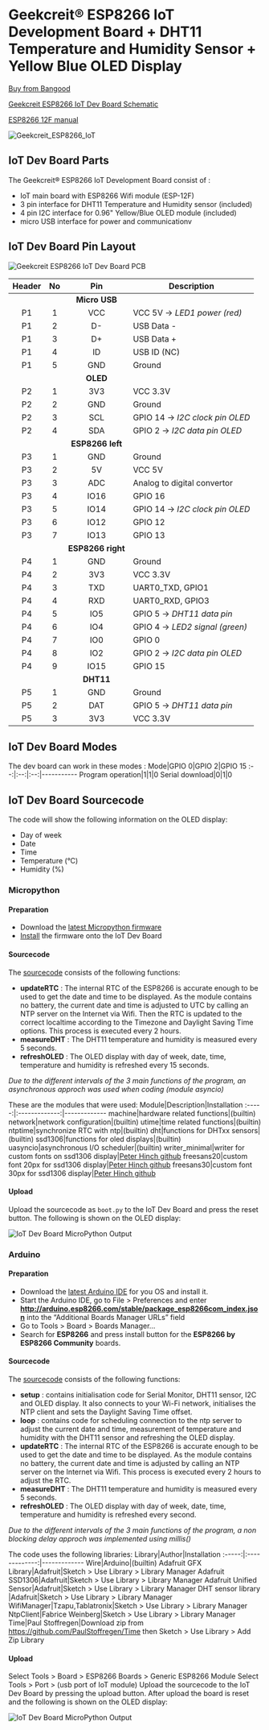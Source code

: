 # Geekcreit® ESP8266 IoT Development Board + DHT11 Temperature and Humidity Sensor + Yellow Blue OLED Display

[Buy from Bangood](https://www.banggood.com/Geekcreit-ESP8266-IoT-Development-Board-DHT11-Temperature-and-Humidity-Yellow-Blue-OLED-Display-SDK-Programming-Wifi-Module-p-1471313.html?rmmds=myorder&cur_warehouse=CN)

[Geekcreit ESP8266 IoT Dev Board Schematic](resources/geekcreit_esp8266_iot_dev_board_schematic.pdf)

[ESP8266 12F manual](resources/ESP-12F.pdf)

![Geekcreit_ESP8266_IoT](images/geekcreit_ESP8266_iot_dev_board.jpg)

## IoT Dev Board Parts
The Geekcreit® ESP8266 IoT Development Board consist of :
* IoT main board with ESP8266 Wifi module (ESP-12F)
* 3 pin interface for DHT11 Temperature and Humidity sensor (included)
* 4 pin I2C interface for 0.96" Yellow/Blue OLED module (included)
* micro USB interface for power and communicationv

## IoT Dev Board Pin Layout 
![Geekcreit ESP8266 IoT Dev Board PCB](images/geekcreit_ESP8266_iot_dev_board_pcb.jpg)

Header|No|Pin|Description
:--:|:--:|:--:|-----------
|||**Micro USB**
P1|1|VCC|VCC 5V -> *LED1 power (red)*
P1|2|D-|USB Data -
P1|3|D+|USB Data +
P1|4|ID|USB ID (NC)
P1|5|GND|Ground
|||**OLED**
|P2|1|3V3|VCC 3.3V
|P2|2|GND|Ground
|P2|3|SCL|GPIO 14 -> *I2C clock pin OLED*
|P2|4|SDA|GPIO 2 -> *I2C data pin OLED*
|||**ESP8266 left** 
P3|1|GND|Ground
P3|2|5V|VCC 5V
P3|3|ADC|Analog to digital convertor
P3|4|IO16|GPIO 16
P3|5|IO14|GPIO 14 -> *I2C clock pin OLED*
P3|6|IO12|GPIO 12
P3|7|IO13|GPIO 13
|||**ESP8266 right**
P4|1|GND|Ground
P4|2|3V3|VCC 3.3V
P4|3|TXD|UART0_TXD, GPIO1
P4|4|RXD|UART0_RXD, GPIO3
P4|5|IO5|GPIO 5 -> *DHT11 data pin*
P4|6|IO4|GPIO 4 -> *LED2 signal (green)*
P4|7|IO0|GPIO 0
P4|8|IO2|GPIO 2 -> *I2C data pin OLED*
P4|9|IO15|GPIO 15
|||**DHT11**
P5|1|GND|Ground
P5|2|DAT|GPIO 5 -> *DHT11 data pin*
P5|3|3V3|VCC 3.3V

## IoT Dev Board Modes
The dev board can work in these modes :
Mode|GPIO 0|GPIO 2|GPIO 15
:--:|:--:|:--:|-----------
Program operation|1|1|0
Serial download|0|1|0

## IoT Dev Board Sourcecode

The code will show the following information on the OLED display:
- Day of week
- Date
- Time
- Temperature (°C)
- Humidity (%)

### Micropython

#### Preparation
- Download the [latest Micropython firmware](https://micropython.org/resources/firmware/esp8266-20191220-v1.12.bin)
- [Install](http://docs.micropython.org/en/latest/esp8266/tutorial/intro.html#deploying-the-firmware) the firmware onto the IoT Dev Board 

#### Sourcecode
The [sourcecode](sourcecode/micropython/esp8266_dht11_oled.py) consists of the following functions:

- **updateRTC** : The internal RTC of the ESP8266 is accurate enough to be used to get the date and time to be displayed. As the module contains no battery, the current date and time is adjusted to UTC by calling an NTP server on the Internet via Wifi. Then the RTC is updated to the correct localtime according to the Timezone and Daylight Saving Time options. This process is executed every 2 hours. 
- **measureDHT** : The DHT11 temperature and humidity is measured every 5 seconds.
- **refreshOLED** : The OLED display with day of week, date, time, temperature and humidity is refreshed every 15 seconds.

*Due to the different intervals of the 3 main functions of the program, an asynchronous approch was used when coding (module asyncio)*


These are the modules that were used:
Module|Description|Installation
:-----:|:-------------:|-------------
machine|hardware related functions|(builtin)
network|network configuration|(builtin)
utime|time related functions|(builtin)
ntptime|synchronize RTC with ntp|(builtin)
dht|functions for DHTxx sensors|(builtin)
ssd1306|functions for oled displays|(builtin)
uasyncio|asynchronous I/O scheduler|(builtin)
writer_minimal|writer for custom fonts on ssd1306 display|[Peter Hinch github](https://github.com/peterhinch/micropython-font-to-py)
freesans20|custom font 20px for ssd1306 display|[Peter Hinch github](https://github.com/peterhinch/micropython-font-to-py)
freesans30|custom font 30px for ssd1306 display|[Peter Hinch github](https://github.com/peterhinch/micropython-font-to-py)

#### Upload

Upload the sourcecode as ```boot.py``` to the IoT Dev Board and press the reset button. The following is shown on the OLED display:

![IoT Dev Board MicroPython Output](images/geekcreit_ESP8266_iot_dev_board_micropython.jpg)

### Arduino

#### Preparation
- Download the [latest Arduino IDE](https://www.arduino.cc/en/Main/Software) for you OS and install it.
- Start the Arduino IDE, go to File > Preferences and enter **http://arduino.esp8266.com/stable/package_esp8266com_index.json** into the “Additional Boards Manager URLs” field
- Go to Tools > Board > Boards Manager…
- Search for **ESP8266** and press install button for the **ESP8266 by ESP8266 Community** boards.

#### Sourcecode

The [sourcecode](sourcecode/arduino/esp8266_dht_oled.ino) consists of the following functions:

- **setup** : contains initialisation code for Serial Monitor, DHT11 sensor, I2C and OLED display. It also connects to your Wi-Fi network, initialises the NTP client and sets the Daylight Saving Time offset.
- **loop** : contains code for scheduling connection to the ntp server to adjust the current date and time, measurement of temperature and humidity with the DHT11 sensor and refreshing the OLED display.
- **updateRTC** : The internal RTC of the ESP8266 is accurate enough to be used to get the date and time to be displayed. As the module contains no battery, the current date and time is adjusted by calling an NTP server on the Internet via Wifi. This process is executed every 2 hours to adjust the RTC.
- **measureDHT** : The DHT11 temperature and humidity is measured every 5 seconds.
- **refreshOLED** : The OLED display with day of week, date, time, temperature and humidity is refreshed every second.

*Due to the different intervals of the 3 main functions of the program, a non blocking delay approch was implemented using millis()*

The code uses the following libraries:
Library|Author|Installation
:-----:|:-------------:|-------------
Wire|Arduino|(builtin)
Adafruit GFX Library|Adafruit|Sketch > Use Library > Library Manager
Adafruit SSD1306|Adafruit|Sketch > Use Library > Library Manager
Adafruit Unified Sensor|Adafruit|Sketch > Use Library > Library Manager
DHT sensor library |Adafruit|Sketch > Use Library > Library Manager
WifiManager|Tzapu,Tablatronix|Sketch > Use Library > Library Manager
NtpClient|Fabrice Weinberg|Sketch > Use Library > Library Manager
Time|Paul Stoffregen|Download zip from https://github.com/PaulStoffregen/Time then Sketch > Use Library > Add Zip Library 

#### Upload

Select Tools > Board > ESP8266 Boards > Generic ESP8266 Module
Select Tools > Port > (usb port of IoT module)
Upload the sourcecode to the IoT Dev Board by pressing the upload button. After upload the board is reset and the following is shown on the OLED display:

![IoT Dev Board MicroPython Output](images/geekcreit_ESP8266_iot_dev_board_arduino.jpg)
